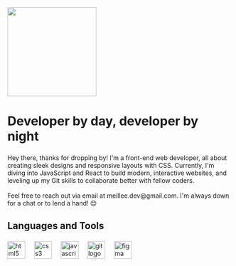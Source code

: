 <div align="left">
  <img height="200" src="https://media.giphy.com/media/v1.Y2lkPTc5MGI3NjExczJ3ejNvZDhyMDN3NGFvcDl3NDlmdmZseDZjbXZvaDAzeGs4ZDJzdyZlcD12MV9pbnRlcm5hbF9naWZfYnlfaWQmY3Q9Zw/4zc7ckC7GQVSUenBmy/giphy.gif"  />
</div>

###

<h1 align="left">Developer by day, developer by night</h1>

###

<p align="left">Hey there, thanks for dropping by! I'm a front-end web developer, all about creating sleek designs and responsive layouts with CSS. Currently, I'm diving into JavaScript and React to build modern, interactive websites, and leveling up my Git skills to collaborate better with fellow coders.<br><br>Feel free to reach out via email at meillee.dev@gmail.com. I'm always down for a chat or to lend a hand! 😊</p>

###

<h2 align="left">Languages and Tools</h2>

###

<div align="left">
  <img src="https://cdn.jsdelivr.net/gh/devicons/devicon/icons/html5/html5-original.svg" height="40" alt="html5 logo"  />
  <img width="12" />
  <img src="https://cdn.jsdelivr.net/gh/devicons/devicon/icons/css3/css3-original.svg" height="40" alt="css3 logo"  />
  <img width="12" />
  <img src="https://cdn.jsdelivr.net/gh/devicons/devicon/icons/javascript/javascript-original.svg" height="40" alt="javascript logo"  />
  <img width="12" />
  <img src="https://cdn.jsdelivr.net/gh/devicons/devicon/icons/git/git-original.svg" height="40" alt="git logo"  />
  <img width="12" />
  <img src="https://cdn.jsdelivr.net/gh/devicons/devicon/icons/figma/figma-original.svg" height="40" alt="figma logo"  />
</div>

###
<!---
meillee/meillee is a ✨ special ✨ repository because its `README.md` (this file) appears on your GitHub profile.
You can click the Preview link to take a look at your changes.
--->
